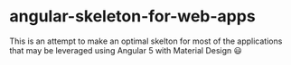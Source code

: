# angular-skeleton-for-web-apps
This is an attempt to make an optimal skelton for most of the applications that may be leveraged using Angular 5 with Material Design  :smiley: 
